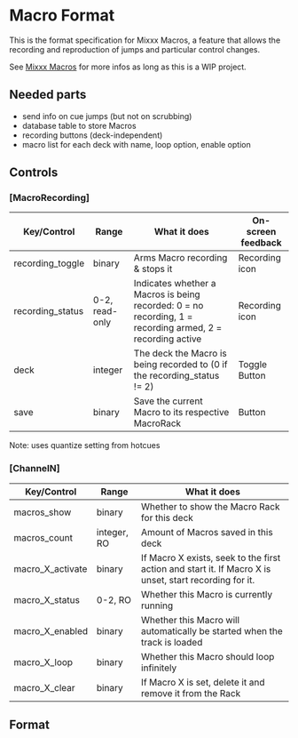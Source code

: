 # Macro Format

This is the format specification for Mixxx Macros, a feature that allows
the recording and reproduction of jumps and particular control changes.

See [Mixxx Macros](Mixxx%20Macros) for more infos as long as this is a
WIP project.

## Needed parts

  - send info on cue jumps (but not on scrubbing)
  - database table to store Macros
  - recording buttons (deck-independent)
  - macro list for each deck with name, loop option, enable option

## Controls

### \[MacroRecording\]

| Key/Control       | Range          | What it does                                                                                              | On-screen feedback |
| ----------------- | -------------- | --------------------------------------------------------------------------------------------------------- | ------------------ |
| recording\_toggle | binary         | Arms Macro recording & stops it                                                                           | Recording icon     |
| recording\_status | 0-2, read-only | Indicates whether a Macros is being recorded: 0 = no recording, 1 = recording armed, 2 = recording active | Recording icon     |
| deck              | integer        | The deck the Macro is being recorded to (0 if the recording\_status \!= 2)                                | Toggle Button      |
| save              | binary         | Save the current Macro to its respective MacroRack                                                        | Button             |

Note: uses quantize setting from hotcues

### \[ChannelN\]

| Key/Control        | Range       | What it does                                                                                           |
| ------------------ | ----------- | ------------------------------------------------------------------------------------------------------ |
| macros\_show       | binary      | Whether to show the Macro Rack for this deck                                                           |
| macros\_count      | integer, RO | Amount of Macros saved in this deck                                                                    |
| macro\_X\_activate | binary      | If Macro X exists, seek to the first action and start it. If Macro X is unset, start recording for it. |
| macro\_X\_status   | 0-2, RO     | Whether this Macro is currently running                                                                |
| macro\_X\_enabled  | binary      | Whether this Macro will automatically be started when the track is loaded                              |
| macro\_X\_loop     | binary      | Whether this Macro should loop infinitely                                                              |
| macro\_X\_clear    | binary      | If Macro X is set, delete it and remove it from the Rack                                               |

## Format
